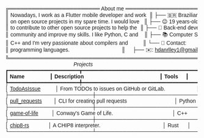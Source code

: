 <pre style="font-family:Helvetica">╔════════════════════════ About me ════════════════════════╗ 🤓 <a href="https://hicaro.netlify.app/">Hícaro Dânrlley</a>                     
║ Nowadays, I work as a Flutter mobile developer and work  ║ ├── 🇧🇷 Brazilian                       
║ on open source projects in my spare time. I would love   ║ ├── 😉 19 years-old                    
║ to contribute to other open source projects to help the  ║ ├── 🔧 Back-end developer              
║ community and improve my skills. I like Python, C and    ║ ├── 📚 Computer Science student at <a href="https://ufal.br/">UFAL</a>
║ C++ and I&#x27;m very passionate about compilers and          ║ └── 📇 Contact:                        
║ programming languages.                                   ║     ├── ✉️: <a href="mailto:hdanrlley1@gmail.com">hdanrlley1@gmail.com</a>        
╚══════════════════════════════════════════════════════════╝     └── LinkedIn️: <a href="https://www.linkedin.com/in/hicaromiguel/">hicaromiguel</a>         
<span style="font-style: italic">                                              Projects                                              </span>
┏━━━━━━━━━━━━━━━━━━━━━━┳━━━━━━━━━━━━━━━━━━━━━━━━━━━━━━━━━━━━━━━━━━━━━━━━━━━━━━━━━━━━━━━┳━━━━━━━━━━━┓
┃<span style="font-weight: bold"> Name                 </span>┃<span style="font-weight: bold"> Description                                                   </span>┃<span style="font-weight: bold"> Tools     </span>┃
┡━━━━━━━━━━━━━━━━━━━━━━╇━━━━━━━━━━━━━━━━━━━━━━━━━━━━━━━━━━━━━━━━━━━━━━━━━━━━━━━━━━━━━━━╇━━━━━━━━━━━┩
│ <a href="https://github.com/HicaroD/TodoAsIssue">TodoAsIssue</a>          │ From TODOs to issues on GitHub or GitLab.                     │ Dart      │
├──────────────────────┼───────────────────────────────────────────────────────────────┼───────────┤
│ <a href="https://github.com/HicaroD/pull-requests">pull_requests</a>        │ CLI for creating pull requests                                │ Python    │
├──────────────────────┼───────────────────────────────────────────────────────────────┼───────────┤
│ <a href="https://github.com/HicaroD/game-of-life">game-of-life</a>         │ Conway&#x27;s Game of Life.                                        │ C++       │
├──────────────────────┼───────────────────────────────────────────────────────────────┼───────────┤
│ <a href="https://github.com/HicaroD/chip8-rs">chip8-rs</a>             │ A CHIP8 interpreter.                                          │ Rust      │
└──────────────────────┴───────────────────────────────────────────────────────────────┴───────────┘
</pre>